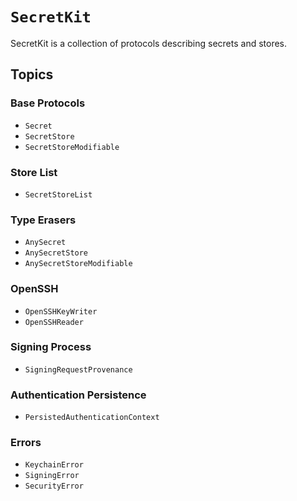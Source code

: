 # ``SecretKit``

SecretKit is a collection of protocols describing secrets and stores.

## Topics

### Base Protocols

- ``Secret``
- ``SecretStore``
- ``SecretStoreModifiable``

### Store List

- ``SecretStoreList``

### Type Erasers

- ``AnySecret``
- ``AnySecretStore``
- ``AnySecretStoreModifiable``

### OpenSSH 

- ``OpenSSHKeyWriter``
- ``OpenSSHReader``

### Signing Process

- ``SigningRequestProvenance``

### Authentication Persistence

- ``PersistedAuthenticationContext``

### Errors

- ``KeychainError``
- ``SigningError``
- ``SecurityError``
